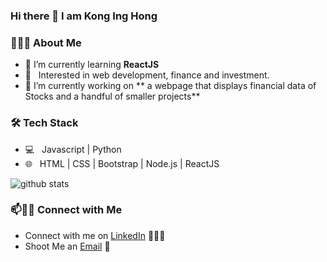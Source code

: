 ### Hi there 👋 I am Kong Ing Hong

<!--
**onlyArsh/onlyArsh** is a ✨ _special_ ✨ repository because its `README.md` (this file) appears on your GitHub profile.
Here are some ideas to get you started:

- 🔭 I’m currently working on ...
- 🌱 I’m currently learning ...
- 👯 I’m looking to collaborate on ...
- 🤔 I’m looking for help with ...
- 💬 Ask me about ...
- 📫 How to reach me: ...
- 😄 Pronouns: ...
- ⚡ Fun fact: ...
-->

<h3> 👨🏻‍💻 About Me </h3>

- 🌱 I’m currently learning **ReactJS**
- 🌱 &nbsp; Interested in web development, finance and investment.
- 🔭 I’m currently working on ** a webpage that displays financial data of Stocks and a handful of smaller projects**

<h3>🛠 Tech Stack</h3>

- 💻 &nbsp; Javascript | Python 
- 🌐 &nbsp; HTML | CSS | Bootstrap | Node.js | ReactJS



![github stats](https://github-readme-stats.vercel.app/api?username=inghong06&show_icons=true)

### 📫🤝🏻 Connect with Me

 - Connect with me on [LinkedIn](www.linkedin.com/in/ing-hong-kong) 👨🏻‍💻
 - Shoot Me an [Email](mailto:inghong06@gmail.com) 💌
